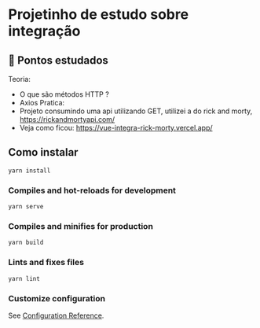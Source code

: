 # Projetinho de estudo sobre integração

## 🧠 Pontos estudados

Teoria:

- O que são métodos HTTP ?
- Axios
  Pratica:
- Projeto consumindo uma api utilizando GET, utilizei a do rick and morty, https://rickandmortyapi.com/
- Veja como ficou: https://vue-integra-rick-morty.vercel.app/

## Como instalar

```
yarn install
```

### Compiles and hot-reloads for development

```
yarn serve
```

### Compiles and minifies for production

```
yarn build
```

### Lints and fixes files

```
yarn lint
```

### Customize configuration

See [Configuration Reference](https://cli.vuejs.org/config/).
